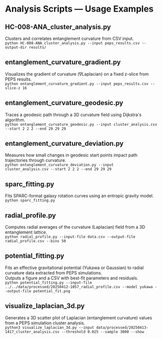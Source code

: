 # Analysis Scripts — Usage Examples

## HC-008-ANA_cluster_analysis.py
Clusters and correlates entanglement curvature from CSV input.  
`python HC-008-ANA_cluster_analysis.py --input peps_results.csv --output-dir results/`

## entanglement_curvature_gradient.py
Visualizes the gradient of curvature (∇Laplacian) on a fixed z-slice from PEPS results.  
`python entanglement_curvature_gradient.py --input peps_results.csv --slice-z 16`

## entanglement_curvature_geodesic.py  
Traces a geodesic path through a 3D curvature field using Dijkstra's algorithm.  
`python entanglement_curvature_geodesic.py --input cluster_analysis.csv --start 2 2 2 --end 29 29 29`

## entanglement_curvature_deviation.py  
Measures how small changes in geodesic start points impact path trajectories through curvature.  
`python entanglement_curvature_deviation.py --input cluster_analysis.csv --start 2 2 2 --end 29 29 29`

## sparc_fitting.py  
Fits SPARC-format galaxy rotation curves using an entropic gravity model.  
`python sparc_fitting.py`

## radial_profile.py  
Computes radial averages of the curvature (Laplacian) field from a 3D entanglement lattice.  
`python radial_profile.py --input-file data.csv --output-file radial_profile.csv --bins 50`

## potential_fitting.py  
Fits an effective gravitational potential (Yukawa or Gaussian) to radial curvature data extracted from PEPS simulations.  
Outputs a figure and a CSV with best-fit parameters and residuals.  
`python potential_fitting.py --input-file ../../data/processed/20250412-1057_radial_profile.csv --model yukawa --output-file potential_fit.png`

## visualize_laplacian_3d.py  
Generates a 3D scatter plot of Laplacian (entanglement curvature) values from a PEPS simulation cluster analysis.  
`python3 visualize_laplacian_3d.py --input data/processed/20250413-1417_cluster_analysis.csv --threshold 0.025 --sample 3000 --show`

